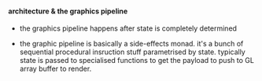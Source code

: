 










#### architecture & the graphics pipeline

- the graphics pipeline happens after state is completely determined

- the graphic pipeline is basically a side-effects monad.  it's a bunch of sequential procedural insruction stuff parametrised by state.  typically state is passed to specialised functions to get the payload to push to GL array buffer to render.  
